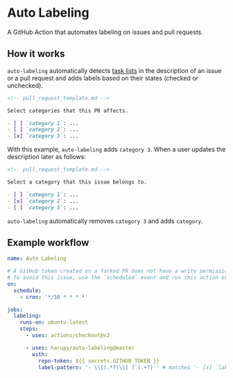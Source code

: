 # Auto Labeling

A GitHub Action that automates labeling on issues and pull requests.

## How it works

`auto-labeling` automatically detects [task lists](https://help.github.com/en/github/managing-your-work-on-github/about-task-lists) in the description of an issue or a pull request and adds labels based on their states (checked or unchecked).

```markdown
<!-- pull_request_template.md -->

Select categories that this PR affects.

- [ ] `category 1`: ...
- [ ] `category 2`: ...
- [x] `category 3`: ...
```

With this example, `auto-labeling` adds `category 3`. When a user updates the description later as follows:

```markdown
<!-- pull_request_template.md -->

Select a category that this issue belongs to.

- [ ] `category 1`: ...
- [x] `category 2`: ...
- [ ] `category 3`: ...
```

`auto-labeling` automatically removes `category 3` and adds `category`.

## Example workflow

```yml
name: Auto Labeling

# A GitHub token created on a forked PR does not have a write permission required to add labels.
# To avoid this issue, use the `scheduled` event and run this action every 10 minutes.
on:
  schedule:
    - cron: '*/10 * * * *'

jobs:
  labeling:
    runs-on: ubuntu-latest
    steps:
      - uses: actions/checkout@v2

      - uses: harupy/auto-labeling@master
        with:
          repo-token: ${{ secrets.GITHUB_TOKEN }}
          label-pattern: '- \\[(.*?)\\] ?`(.+?)`' # matches '- [x] `label`'
```
